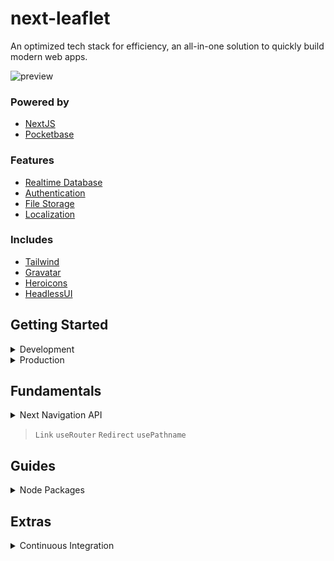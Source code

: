 
# next-leaflet

An optimized tech stack for efficiency, an all-in-one solution to quickly build modern web apps.

![preview](https://i.imgur.com/oulW1VO.png)



### Powered by

- [NextJS](https://nextjs.org)
- [Pocketbase](https://pocketbase.io)



### Features

- [Realtime Database](https://pocketbase.io)
- [Authentication](https://pocketbase.io/docs/authentication/)
- [File Storage](https://pocketbase.io/docs/files-handling/)
- [Localization](https://next-intl-docs.vercel.app)



### Includes

- [Tailwind](https://tailwindcss.com)
- [Gravatar](https://gravatar.com)
- [Heroicons](https://heroicons.com)
- [HeadlessUI](https://headlessui.com)



## Getting Started



<details><summary>Development</summary>

### Dependencies

- Install docker and docker compose.
    
    - Windows: [Docker Desktop](https://www.docker.com/get-started/)
    - Linux: [Guide from Digital Ocean](https://www.digitalocean.com/community/tutorials/how-to-install-and-use-docker-compose-on-ubuntu-22-04)
    - Ubuntu >20.04: [Guide from Thijmen Heuvelink](https://wiki.thijmenheuvelink.nl/linux/install-docker)

### Development

> Ensure that you've [cloned](https://git-scm.com/docs/git-clone) the repository and are on the correct path. 

#### Start

``` docker compose up ```

The stack is now accessible on your preferred browser at http://localhost:3000.

#### Stop

To stop the stack from running simply execute the ` CTRL + C ` shortcut.

</details>



<details><summary>Production</summary>

### Preparation

1. Create a ` .env ` file:
   - Locate the ` .env.sample ` file in your project directory.
   - Duplicate or copy the contents of this file.
   - Rename the duplicate or copied file to ` .env `. 

2. Configure the environment variable:
   - Open the ` .env ` file in a text editor.
   - Locate the line that defines the ` PRODUCTION ` variable.
   - Set the value of ` PRODUCTION ` to ` "true" ` (include the quotes).

### Production

#### Start

> Unlike in the development steps we now add the  ` -d ` flag which makes the service run in the background.

``` docker compose up -d ```

The stack is now accessible on your preferred browser at http://localhost:3000 or on a differently defined port as stated in the `.env` file.

#### Stop

``` docker compose down ```

</details>



## Fundamentals

<details><summary>Next Navigation API</summary>

Instead of using `next/navigation` you should opt for the helper at ` @helpers/navigation `, this is a replacement required by ` next-intl ` it offers the same functionality.

</details>

> ` Link ` ` useRouter ` ` Redirect ` ` usePathname `


## Guides

<details><summary>Node Packages</summary>

### Manage Packages

> Replace ` <package> ` with the module you'd like to modify.

#### Adding

``` docker compose exec next npm i -D <package> ```

#### Removing

``` docker compose exec next npm r <package> ```

</details>



## Extras

<details><summary>Continuous Integration</summary>

### Preparation

> The workflow has been set up to connect to any VPS via SSH as defined in the Repository Secrets.

1. Install docker and docker compose on your VPS.
    
    - Windows: [Docker Desktop](https://www.docker.com/get-started/)
    - Linux: [Guide from Digital Ocean](https://www.digitalocean.com/community/tutorials/how-to-install-and-use-docker-compose-on-ubuntu-22-04)
    - Ubuntu >20.04: [Guide from Thijmen Heuvelink](https://wiki.thijmenheuvelink.nl/linux/install-docker)

2. Setup a Runner on GitHub

    1. Create a new Runner
    
        - Navigate to ` Settings > Actions > Runners `

            > To set up a new self-hosted runner, follow the instructions provided by GitHub to configure the runner to listen for jobs. It is advisable to install it as a service.

    2. Define environment variables
    
        - Navigate and create new secrets in `Settings > Secrets and variables > Actions`

            Name|Expects|Description
            -|-|-
            SSH_KEY|Private Key|Generated private ssh-key which will beused    to access the VPS.
            SSH_HOST|IP Address|The address of your VPS that runs theGitHub    Actions Runner.
            SSH_USER|Username|System user which should be utilized for deployments.
            SSH_PORT|Port Number|The port that will be used to connectwith     the VPS, default is 22.
            APP_ENV|Environment|Contents of the ` .env ` file withadjusted     values for deployment.

### Activation

Define the branch in `.github/deploy.yml` and modify it from being ` disabled ` to an existing branch. Any modifications made to that particular branch will automatically trigger the Action, deploying your stack to your VPS.

</details>
